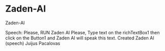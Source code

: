 # Zaden-AI
Zaden-AI

Speech:
Please, RUN Zaden AI
Please, Type text on the richTextBox1 then click on the Button1 and Zaden AI will speak this text. Created Zaden AI (speech) Juijus Pacalovas
